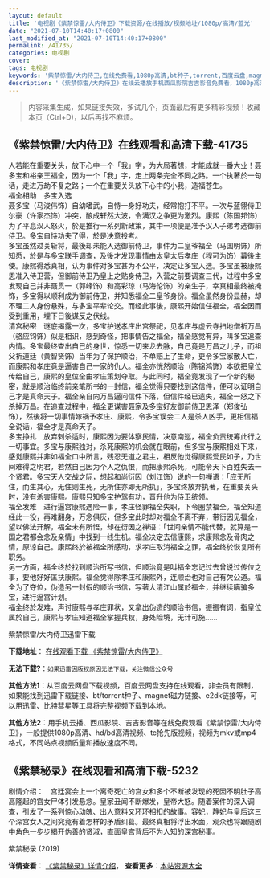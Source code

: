 ```yaml
---
layout: default
title: '电视剧《紫禁惊雷/大内侍卫》下载资源/在线播放/视频地址/1080p/高清/蓝光'
date: "2021-07-10T14:40:17+0800"
last_modified_at: "2021-07-10T14:40:17+0800"
permalink: /41735/
categories: 电视剧
cover:
tags: 电视剧
keywords: '紫禁惊雷/大内侍卫,在线免费看,1080p高清,bt种子,torrent,百度云盘,magnet,磁力链,迅雷下载资源'
description: '《紫禁惊雷/大内侍卫》在线云播放手机西瓜影院吉吉影音免费看，1080p高清bd/hd未删减完整版和tc抢先枪版，mkv/mp4格式，附带bt/torrent种子、magnet/磁力链、百度云盘、网盘资源迅雷下载链接'
---
```


>内容采集生成，如果链接失效，多试几个，页面最后有更多精彩视频！收藏本页（Ctrl+D)，以后再找不麻烦。


## 《紫禁惊雷/大内侍卫》在线观看和高清下载-41735

人若能在重要关头，放下心中一个「我」字，为大局著想，才能成就一番大业！聂多宝和裕亲王福全，因为一个「我」字，走上两条完全不同之路。一个执著於一句话，走进万劫不复之路；一个在重要关头放下心中的小我，造福苍生。<br />福全相助　多宝入选<br />聂多宝（马浚伟饰）自幼嗜武，自恃一身好功夫，经常抱打不平。一次与蓝翎侍卫尔豪（许家杰饰）冲突，酿成轩然大波，令满汉之争更为激烈。康熙（陈国邦饰）为了平息汉人怒火，於是推行一系列新政策，其中一项便是准予汉人子弟考选御前侍卫。多宝自恃功夫了得，於是决意投考。<br />多宝虽然过关斩将，最後却未能入选御前侍卫，事件为二皇爷福全（马国明饰）所知悉，於是与多宝联手调查，及後才发现事情由太皇太后孝庄（程可为饰）幕後主使。康熙得悉真相，认为事件对多宝甚为不公平，决定让多宝入选。多宝虽被康熙恩准入侍卫营，但御前侍卫乃皇上之贴身侍卫，入营之前要调查三代，过程中多宝发现自己并非聂贯一（郭峰饰）和高彩琼（马海伦饰）的亲生子，幸真相最终被掩饰，多宝得以顺利成为御前侍卫，并知悉福全二皇爷身份。福全虽然身份显赫，却不理二人身份悬殊，与多宝平辈论交。而经此事後，康熙开始信任福全，福全因而受到重用，埋下日後谋反之伏线。<br />清宫秘密　谜底揭露一次，多宝护送孝庄出宫祭祀，见孝庄与虚云寺扫地僧祈万昌（骆应钧饰）似是相识，感到奇怪，把事情告之福全，福全感觉有异，叫多宝追查内情。多宝最终查出自己的身世，惊悉一切来龙去脉，自己竟是万昌之儿子，而祖父祈道廷（黄智贤饰）当年为了保护顺治，不单赔上了生命，更令多宝家散人亡，而康熙和孝庄竟是逼害自己一家的仇人。福全亦恍然顺治（陈锦鸿饰）本欲把皇位传给自己，康熙的皇位全由孝庄策划夺取。与此同时，福全竟发现了一个新的秘密，就是顺治临终前亲笔所书的一封信，福全觉得只要找到这信件，便可以证明自己才是真命天子。福全亲自向万昌逼问信件下落，但信件经已遗失，福全一怒之下杀掉万昌。在追查过程中，福全更谋害聂家及多宝好友御前侍卫恩泽（郑俊弘饰），然後将一切事情嫁祸予孝庄、康熙，令多宝误会二人是杀人凶手，更相信福全说话，福全才是真命天子。<br />多宝挣扎　放弃刺杀适时，康熙因为要体察民情，决意南巡，福全负责统筹此行之一切事宜。多宝与康熙独对，杀死康熙的机会就在眼前，但多宝与康熙相处下来，感觉康熙并非如福全口中所言，残忍无道之君主，相反他觉得康熙爱民如子，乃世间难得之明君，若然自己因为个人之仇恨，而把康熙杀死，可能令天下百姓失去一个贤君。多宝天人交战之际，想起和尚衍因（刘江饰）说的一句禅语：「应无所住，而生其心，无住则生死，无所住亦即无所执」，多宝终放弃执著，在重要关头时，没有杀害康熙。康熙只知多宝护驾有功，晋升他为侍卫统领。<br />福全发难　进行逼宫康熙遇险一事，孝庄怪罪福全失职，下令圈禁福全。福全知道经此一役，再难翻身，万念俱灰，但多宝此时却对福全不离不弃，带衍因见福全，望以佛法开解，福全未有所悟，却在衍因之禅语：「世间亲情不能代替，就算是一国之君都会念及亲情」中找到一线生机。福全决定去信康熙，求康熙念及骨肉之情，原谅自己。康熙终於被福全所感动，求孝庄取消福全之罪，福全终於恢复所有职务。<br />另一方面，福全终於找到顺治所写书信，但顺治竟是叫福全忘记过去曾说过传位之事，要他好好匡扶康熙。福全觉得除孝庄和康熙外，连顺治也对自己有欠公道。福全为了夺位，伪造另一封假的顺治书信，写著大清江山属於福全，并继续瞒骗多宝，进行逼宫计划。<br />福全终於发难，声讨康熙与孝庄罪状，又拿出伪造的顺治书信，振振有词，指皇位属於自己，康熙与孝庄知道福全掌握兵权，身处险境，无计可施&hellip;…


紫禁惊雷/大内侍卫迅雷下载

**下载地址**： [在线观看下载 《紫禁惊雷/大内侍卫》](https://www.993dy.com//vod-detail-id-10539.html) 


**无法下载?**：`如果迅雷因版权原因无法下载，关注微信公众号 `

**其他方法1**：从百度云网盘下载视频，百度云网盘支持在线观看，非会员有限制，如果能找到迅雷下载链接、bt/torrent种子、magnet磁力链接、e2dk链接等，可以用迅雷、比特彗星等工具将完整视频下载到本地。

**其他方法2**：用手机云播、西瓜影院、吉吉影音等在线免费观看《紫禁惊雷/大内侍卫》，一般提供1080p高清、hd/bd高清视频、tc抢先版视频，视频为mkv或mp4格式，不同站点视频质量和播放速度不同。


## 《紫禁秘录》在线观看和高清下载-5232

剧情介绍：　宫廷宴会上一个离奇死亡的宫女和多个不断被发现的死因不明肚子高高隆起的宫女尸体引发悬念。皇家丑闻不断爆发，皇帝大怒。随着案件的深入调查，引发了一系列惊心动魄、出人意料又环环相扣的故事。容妃，静妃与皇后这三个深宫女人之间究竟有着怎样的矛盾纠葛。最终真相将浮出水面，观众也将跟随剧中角色一步步揭开伪善的贤淑，直面皇宫背后不为人知的深宫秘事。


紫禁秘录 (2019)

**详情查看**： [《紫禁秘录》详情介绍](/movie/5232/)， **查看更多**：[本站资源大全](/movie/t/all/)

